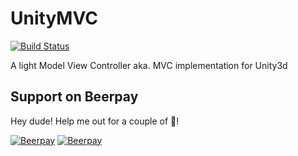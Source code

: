 # UnityMVC

[![Build Status](https://travis-ci.org/leonidax/UnityMVC.svg?branch=master)](https://travis-ci.org/leonidax/UnityMVC)

A light Model View Controller aka. MVC implementation for Unity3d

## Support on Beerpay
Hey dude! Help me out for a couple of :beers:!

[![Beerpay](https://beerpay.io/leonidax/UnityMVC/badge.svg?style=beer-square)](https://beerpay.io/leonidax/UnityMVC)  [![Beerpay](https://beerpay.io/leonidax/UnityMVC/make-wish.svg?style=flat-square)](https://beerpay.io/leonidax/UnityMVC?focus=wish)